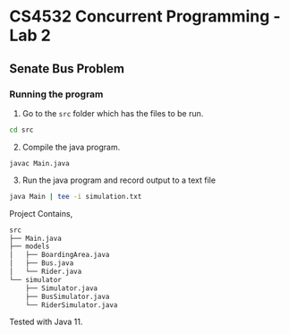 # **CS4532 Concurrent Programming** - Lab 2

## Senate Bus Problem

### Running the program

1. Go to the `src` folder which has the files to be run.
```bash
cd src
```

2. Compile the java program.
```
javac Main.java
```

3. Run the java program and record output to a text file
```bash
java Main | tee -i simulation.txt
```

Project Contains,

```bash
src
├── Main.java
├── models
│   ├── BoardingArea.java
│   ├── Bus.java
│   └── Rider.java
└── simulator
    ├── Simulator.java
    ├── BusSimulator.java
    └── RiderSimulator.java
```

Tested with Java 11.


